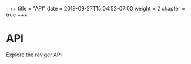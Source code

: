 +++
title = "API"
date = 2019-09-27T15:04:52-07:00
weight = 2
chapter = true
+++

# API

Explore the raviger API